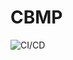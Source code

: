 # CBMP

![CI/CD](https://github.com/mattflow/cbmp/actions/workflows/build-and-test/badge.svg?branch=rewrite)
